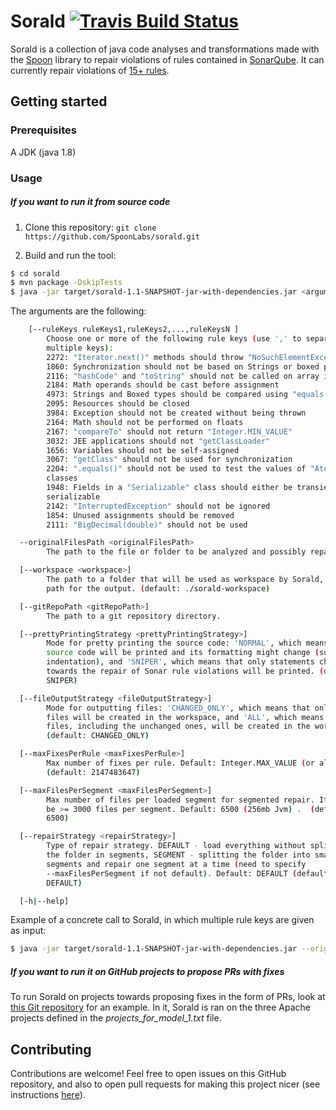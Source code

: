 # Sorald [![Travis Build Status](https://travis-ci.com/SpoonLabs/sorald.svg?branch=master)](https://travis-ci.com/SpoonLabs/sorald)

Sorald is a collection of java code analyses and transformations made with the [Spoon](https://github.com/INRIA/spoon) library to repair violations of rules contained in [SonarQube](https://rules.sonarsource.com).
It can currently repair violations of [15+ rules](/docs/HANDLED_RULES.md).

## Getting started

### Prerequisites 

A JDK (java 1.8)

### Usage

##### If you want to run it from source code

1) Clone this repository: `git clone https://github.com/SpoonLabs/sorald.git`

2) Build and run the tool:

 ```bash
$ cd sorald
$ mvn package -DskipTests
$ java -jar target/sorald-1.1-SNAPSHOT-jar-with-dependencies.jar <arguments>
 ```

The arguments are the following:

```bash
    [--ruleKeys ruleKeys1,ruleKeys2,...,ruleKeysN ]
        Choose one or more of the following rule keys (use ',' to separate
        multiple keys):
        2272: "Iterator.next()" methods should throw "NoSuchElementException"
        1860: Synchronization should not be based on Strings or boxed primitives
        2116: "hashCode" and "toString" should not be called on array instances
        2184: Math operands should be cast before assignment
        4973: Strings and Boxed types should be compared using "equals()"
        2095: Resources should be closed
        3984: Exception should not be created without being thrown
        2164: Math should not be performed on floats
        2167: "compareTo" should not return "Integer.MIN_VALUE"
        3032: JEE applications should not "getClassLoader"
        1656: Variables should not be self-assigned
        3067: "getClass" should not be used for synchronization
        2204: ".equals()" should not be used to test the values of "Atomic"
        classes
        1948: Fields in a "Serializable" class should either be transient or
        serializable
        2142: "InterruptedException" should not be ignored
        1854: Unused assignments should be removed
        2111: "BigDecimal(double)" should not be used

  --originalFilesPath <originalFilesPath>
        The path to the file or folder to be analyzed and possibly repaired.

  [--workspace <workspace>]
        The path to a folder that will be used as workspace by Sorald, i.e. the
        path for the output. (default: ./sorald-workspace)

  [--gitRepoPath <gitRepoPath>]
        The path to a git repository directory.

  [--prettyPrintingStrategy <prettyPrintingStrategy>]
        Mode for pretty printing the source code: 'NORMAL', which means that all
        source code will be printed and its formatting might change (such as
        indentation), and 'SNIPER', which means that only statements changed
        towards the repair of Sonar rule violations will be printed. (default:
        SNIPER)

  [--fileOutputStrategy <fileOutputStrategy>]
        Mode for outputting files: 'CHANGED_ONLY', which means that only changed
        files will be created in the workspace, and 'ALL', which means that all
        files, including the unchanged ones, will be created in the workspace.
        (default: CHANGED_ONLY)

  [--maxFixesPerRule <maxFixesPerRule>]
        Max number of fixes per rule. Default: Integer.MAX_VALUE (or all)
        (default: 2147483647)

  [--maxFilesPerSegment <maxFilesPerSegment>]
        Max number of files per loaded segment for segmented repair. It should
        be >= 3000 files per segment. Default: 6500 (256mb Jvm) .  (default:
        6500)

  [--repairStrategy <repairStrategy>]
        Type of repair strategy. DEFAULT - load everything without splitting up
        the folder in segments, SEGMENT - splitting the folder into smaller
        segments and repair one segment at a time (need to specify
        --maxFilesPerSegment if not default). Default: DEFAULT (default:
        DEFAULT)

  [-h|--help]
```

Example of a concrete call to Sorald, in which multiple rule keys are given as input:

```bash
$ java -jar target/sorald-1.1-SNAPSHOT-jar-with-dependencies.jar --originalFilesPath src/test/resources/MultipleProcessors.java --workspace /tmp/ --ruleKeys 2111,2184,2204
```
 
##### If you want to run it on GitHub projects to propose PRs with fixes

To run Sorald on projects towards proposing fixes in the form of PRs, look at [this Git repository](https://github.com/HarisAdzemovic/SQ-Repair-CI-Integration) for an example. In it, Sorald is ran on the three Apache projects defined in the *projects_for_model_1.txt* file.
 
## Contributing

Contributions are welcome! Feel free to open issues on this GitHub repository, and also to open pull requests for making this project nicer (see instructions [here](/docs/CONTRIBUTING.md)).
